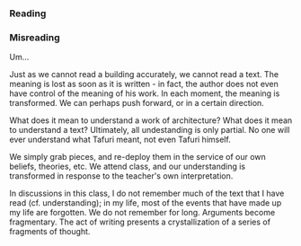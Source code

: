 ### Reading

### Misreading 

Um...


Just as we cannot read a building accurately, we cannot read a text. The meaning is lost as soon as it is written - in fact, the author does not even have control of the meaning of his work. In each moment, the meaning is transformed. We can perhaps push forward, or in a certain direction. 

What does it mean to understand a work of architecture? What does it mean to understand a text? Ultimately, all undestanding is only partial. No one will ever understand what Tafuri meant, not even Tafuri himself. 

We simply grab pieces, and re-deploy them in the service of our own beliefs, theories, etc.  We attend class, and our understanding is transformed in response to the teacher's own interpretation.

In discussions in this class, I do not remember much of the text that I have read (cf. understanding); in my life, most of the events that have made up my life are forgotten. We do not remember for long. Arguments become fragmentary. The act of writing presents a crystallization of a series of fragments of thought.














